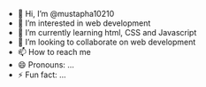 - 👋 Hi, I’m @mustapha10210
- 👀 I’m interested in web development
- 🌱 I’m currently learning html, CSS and Javascript
- 💞️ I’m looking to collaborate on web development
- 📫 How to reach me 
- 😄 Pronouns: ...
- ⚡ Fun fact: ...

<!---
mustapha10210/mustapha10210 is a ✨ special ✨ repository because its `README.md` (this file) appears on your GitHub profile.
You can click the Preview link to take a look at your changes.
--->
